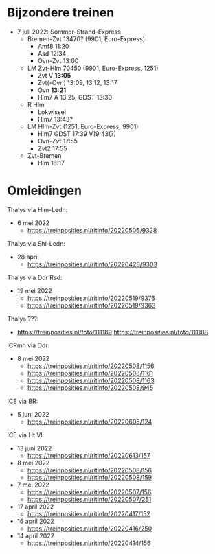 Bijzondere treinen
==================

- 7 juli 2022: Sommer-Strand-Express
  - Bremen-Zvt 13470? (9901, Euro-Express)
    - Amf8 11:20
    - Asd 12:34
    - Ovn-Zvt 13:00
  - LM Zvt-Hlm 70450 (9901, Euro-Express, 1251)
    - Zvt V **13:05**
    - Zvt(-Ovn) 13:09, 13:12, 13:17
    - Ovn **13:21**
    - Hlm7 A 13:25, GDST 13:30
  - R Hlm
    - Lokwissel
    - Hlm7 13:43?
  - LM Hlm-Zvt (1251, Euro-Express, 9901)
    - Hlm7 GDST 17:39 V19:43(?)
    - Ovn-Zvt 17:55
    - Zvt2 17:55
  - Zvt-Bremen
    - Hlm 18:17



Omleidingen
===========

Thalys via Hlm-Ledn:
- 6 mei 2022
  - https://treinposities.nl/ritinfo/20220506/9328

Thalys via Shl-Ledn:
- 28 april
  - https://treinposities.nl/ritinfo/20220428/9303

Thalys via Ddr Rsd:
- 19 mei 2022
  - https://treinposities.nl/ritinfo/20220519/9376
  - https://treinposities.nl/ritinfo/20220519/9363

Thalys ???:
- https://treinposities.nl/foto/111189 https://treinposities.nl/foto/111188

ICRmh via Ddr:
- 8 mei 2022
  - https://treinposities.nl/ritinfo/20220508/1156
  - https://treinposities.nl/ritinfo/20220508/1161
  - https://treinposities.nl/ritinfo/20220508/1163
  - https://treinposities.nl/ritinfo/20220508/945


ICE via BR:
- 5 juni 2022
  - https://treinposities.nl/ritinfo/20220605/124

ICE via Ht Vl:
- 13 juni 2022
  - https://treinposities.nl/ritinfo/20220613/157
- 8 mei 2022
  - https://treinposities.nl/ritinfo/20220508/156
  - https://treinposities.nl/ritinfo/20220508/159
- 7 mei 2022
  - https://treinposities.nl/ritinfo/20220507/156
  - https://treinposities.nl/ritinfo/20220507/251
- 17 april 2022
  - https://treinposities.nl/ritinfo/20220417/152
- 16 april 2022
  - https://treinposities.nl/ritinfo/20220416/250
- 14 april 2022
  - https://treinposities.nl/ritinfo/20220414/156